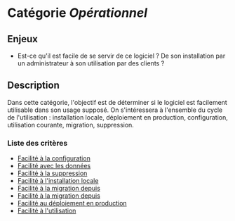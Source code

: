 # Catégorie *Opérationnel*

## Enjeux

- Est-ce qu'il est facile de se servir de ce logiciel ? De son installation par un administrateur à son utilisation par des clients ?
    
## Description

Dans cette catégorie, l'objectif est de déterminer si le logiciel est facilement utilisable dans son usage supposé. On s'intéressera à l'ensemble du cycle de l'utilisation : installation locale, déploiement en production, configuration, utilisation courante, migration, suppression. 

### Liste des critères 

- [Facilité à la configuration](./configuration.md)
- [Facilité avec les données](./data.md)
- [Facilité à la suppression](./delete.md)
- [Facilité à l'installation locale](./local-installation.md)
- [Facilité à la migration depuis](./migration-from.md)
- [Facilité à la migration depuis](./migration-to.md)
- [Facilité au déploiement en production](./production-deployment.md)
- [Facilité à l'utilisation](./use.md)